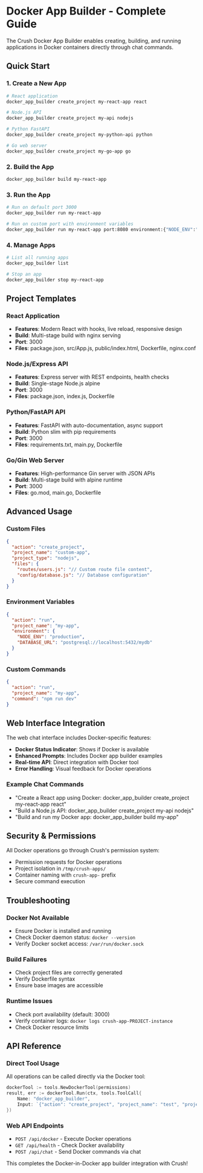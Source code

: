 # Docker App Builder - Complete Guide

The Crush Docker App Builder enables creating, building, and running applications in Docker containers directly through chat commands.

## Quick Start

### 1. Create a New App
```bash
# React application
docker_app_builder create_project my-react-app react

# Node.js API  
docker_app_builder create_project my-api nodejs

# Python FastAPI
docker_app_builder create_project my-python-api python

# Go web server
docker_app_builder create_project my-go-app go
```

### 2. Build the App
```bash
docker_app_builder build my-react-app
```

### 3. Run the App
```bash
# Run on default port 3000
docker_app_builder run my-react-app

# Run on custom port with environment variables
docker_app_builder run my-react-app port:8080 environment:{"NODE_ENV":"production"}
```

### 4. Manage Apps
```bash
# List all running apps
docker_app_builder list

# Stop an app
docker_app_builder stop my-react-app
```

## Project Templates

### React Application
- **Features**: Modern React with hooks, live reload, responsive design
- **Build**: Multi-stage build with nginx serving
- **Port**: 3000
- **Files**: package.json, src/App.js, public/index.html, Dockerfile, nginx.conf

### Node.js/Express API
- **Features**: Express server with REST endpoints, health checks
- **Build**: Single-stage Node.js alpine 
- **Port**: 3000
- **Files**: package.json, index.js, Dockerfile

### Python/FastAPI API  
- **Features**: FastAPI with auto-documentation, async support
- **Build**: Python slim with pip requirements
- **Port**: 3000
- **Files**: requirements.txt, main.py, Dockerfile

### Go/Gin Web Server
- **Features**: High-performance Gin server with JSON APIs
- **Build**: Multi-stage build with alpine runtime
- **Port**: 3000
- **Files**: go.mod, main.go, Dockerfile

## Advanced Usage

### Custom Files
```json
{
  "action": "create_project",
  "project_name": "custom-app", 
  "project_type": "nodejs",
  "files": {
    "routes/users.js": "// Custom route file content",
    "config/database.js": "// Database configuration"
  }
}
```

### Environment Variables
```json
{
  "action": "run",
  "project_name": "my-app",
  "environment": {
    "NODE_ENV": "production",
    "DATABASE_URL": "postgresql://localhost:5432/mydb"
  }
}
```

### Custom Commands
```json
{
  "action": "run",
  "project_name": "my-app", 
  "command": "npm run dev"
}
```

## Web Interface Integration

The web chat interface includes Docker-specific features:

- **Docker Status Indicator**: Shows if Docker is available
- **Enhanced Prompts**: Includes Docker app builder examples
- **Real-time API**: Direct integration with Docker tool
- **Error Handling**: Visual feedback for Docker operations

### Example Chat Commands

- "Create a React app using Docker: docker_app_builder create_project my-react-app react"
- "Build a Node.js API: docker_app_builder create_project my-api nodejs"
- "Build and run my Docker app: docker_app_builder build my-app"

## Security & Permissions

All Docker operations go through Crush's permission system:

- Permission requests for Docker operations
- Project isolation in `/tmp/crush-apps/`
- Container naming with `crush-app-` prefix
- Secure command execution

## Troubleshooting

### Docker Not Available
- Ensure Docker is installed and running
- Check Docker daemon status: `docker --version`
- Verify Docker socket access: `/var/run/docker.sock`

### Build Failures
- Check project files are correctly generated
- Verify Dockerfile syntax
- Ensure base images are accessible

### Runtime Issues
- Check port availability (default: 3000)
- Verify container logs: `docker logs crush-app-PROJECT-instance`
- Check Docker resource limits

## API Reference

### Direct Tool Usage

All operations can be called directly via the Docker tool:

```go
dockerTool := tools.NewDockerTool(permissions)
result, err := dockerTool.Run(ctx, tools.ToolCall{
    Name: "docker_app_builder",
    Input: `{"action": "create_project", "project_name": "test", "project_type": "react"}`,
})
```

### Web API Endpoints

- `POST /api/docker` - Execute Docker operations
- `GET /api/health` - Check Docker availability
- `POST /api/chat` - Send Docker commands via chat

This completes the Docker-in-Docker app builder integration with Crush!